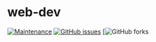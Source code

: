 # web-dev

[![Maintenance](https://img.shields.io/badge/Maintained%3F-yes-green.svg)](https://github.com/starhasibul/web-dev/graphs/commit-activity)
[![GitHub issues](https://img.shields.io/github/issues/starhasibul/web-dev)](https://github.com/starhasibul/web-dev/issues)
[![GitHub forks](https://img.shields.io/github/forks/starhasibul/web-dev?style=social)
